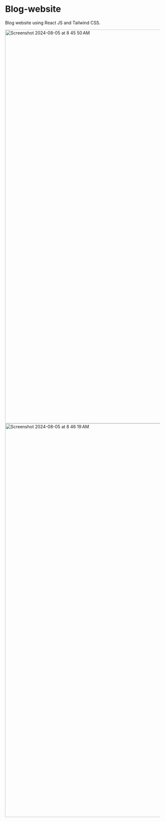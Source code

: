 # Blog-website
Blog website using React JS and Tailwind CSS.

<img width="1280" alt="Screenshot 2024-08-05 at 8 45 50 AM" src="https://github.com/user-attachments/assets/5a8fa2b9-fbd9-41c2-ab74-75ae9cd37446">

<img width="1280" alt="Screenshot 2024-08-05 at 8 46 19 AM" src="https://github.com/user-attachments/assets/0af69377-e723-42f5-9839-33116adce6ea">





